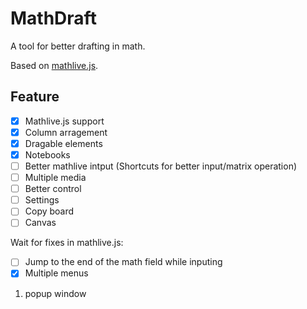 # MathDraft
A tool for better drafting in math.

Based on [mathlive.js](https://github.com/arnog/mathlive).

## Feature
- [x] Mathlive.js support
- [x] Column arragement
- [x] Dragable elements
- [x] Notebooks
- [ ] Better mathlive intput (Shortcuts for better input/matrix operation) <!-- change ui of mathlive -->
- [ ] Multiple media
- [ ] Better control <!-- multiline selection, column selection -->
- [ ] Settings
- [ ] Copy board
- [ ] Canvas

Wait for fixes in mathlive.js:
- [ ] Jump to the end of the math field while inputing
- [x] Multiple menus

1. popup window